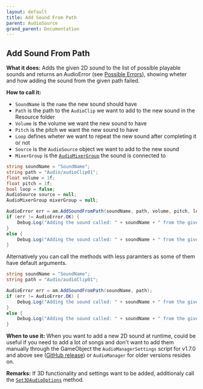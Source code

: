 ```yaml
---
layout: default
title: Add Sound From Path
parent: AudioSource
grand_parent: Documentation
---
```


## Add Sound From Path
**What it does:**
Adds the given 2D sound to the list of possible playable sounds and returns an AudioError (see [Possible Errors](https://mathewhdyt.github.io/Unity-Audio-Manager/docs/documentation/index/#possible-errors)), showing wheter and how adding the sound from the given path failed.

**How to call it:**
- ```SoundName``` is the ```name``` the new sound should have
- ```Path``` is the path to the ```AudioClip``` we want to add to the new sound in the Resource folder
- ```Volume``` is the volume we want the new sound to have
- ```Pitch``` is the pitch we want the new sound to have
- ```Loop``` defines wheter we want to repeat the new sound after completing it or not
- ```Source``` is the ```AudioSource``` object we want to add to the new sound
- ```MixerGroup``` is the [```AudioMixerGroup```](https://docs.unity3d.com/ScriptReference/Audio.AudioMixerGroup.html) the sound is connected to

```csharp
string soundName = "SoundName";
string path = "Audio/audioClip01";
float volume = 1f;
float pitch = 1f;
bool loop = false;
AudioSource source = null;
AudioMixerGroup mixerGroup = null;

AudioError err = am.AddSoundFromPath(soundName, path, volume, pitch, loop, source, mixerGroup);
if (err != AudioError.OK) {
    Debug.Log("Adding the sound called: " + soundName + " from the given path failed with error id: " + err);
}
else {
    Debug.Log("Adding the sound called: " + soundName + " from the given path succesfull");
}
```
Alternatively you can call the methods with less paramters as some of them have default arguments.

```csharp
string soundName = "SoundName";
string path = "Audio/audioClip01";

AudioError err = am.AddSoundFromPath(soundName, path);
if (err != AudioError.OK) {
    Debug.Log("Adding the sound called: " + soundName + " from the given path failed with error id: " + err);
}
else {
    Debug.Log("Adding the sound called: " + soundName + " from the given path succesfull");
}
```

**When to use it:**
When you want to add a new 2D sound at runtime, could be useful if you need to add a lot of songs and don't want to add them manually through the GameObject the ```AudioManagerSettings``` script for v1.7.0 and above see ([GitHub release](https://github.com/MathewHDYT/Unity-Audio-Manager-UAM/releases/)) or ```AudioManager``` for older versions resides on.

**Remarks:**
If 3D functionality and settings want to be added, additionaly call the [```Set3DAudioOptions```](https://mathewhdyt.github.io/Unity-Audio-Manager/docs/documentation/audiosource/set_3d_audio_options/) method.
